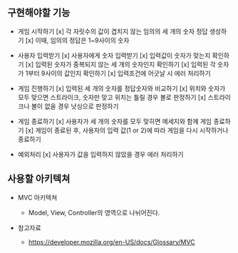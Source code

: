 ## 구현해야할 기능

- 게임 시작하기
    [x] 각 자릿수의 값이 겹치지 않는 임의의 세 개의 숫자 정답 생성하기
    [x] 이때, 임의의 정답은 1~9사이의 숫자

- 사용자 입력받기
    [x] 사용자에게 숫자 입력받기
    [x] 입력값이 숫자가 맞는지 확인하기
    [x] 입력된 숫자가 중복되지 않는 세 개의 숫자인지 확인하기
    [x] 입력된 각 숫자가 1부터 9사이의 값인지 확인하기
    [x] 입력조건에 어긋날 시 에러 처리하기

- 게임 진행하기
    [x] 입력된 세 개의 숫자를 정답숫자와 비교하기
    [x] 위치와 숫자가 모두 맞으면 스트라이크, 숫자만 맞고 위치는 틀릴 경우 볼로 판정하기
    [x] 스트라이크나 볼이 없을 경우 낫싱으로 판정하기

- 게임 종료하기
    [x] 사용자가 세 개의 숫자를 모두 맞히면 메세지와 함께 게임 종료하기
    [x] 게임이 종료된 후, 사용자의 입력 값(1 or 2)에 따라 게임을 다시 시작하거나 종료하기

- 예외처리
    [x] 사용자가 값을 입력하지 않았을 경우 에러 처리하기

## 사용할 아키텍쳐

- MVC 아키텍쳐
    - Model, View, Controller의 영역으로 나뉘어진다.

- 참고자료
    - https://developer.mozilla.org/en-US/docs/Glossary/MVC
